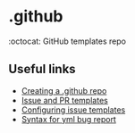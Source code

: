 # .github

:octocat: GitHub templates repo

## Useful links

- [Creating a .github repo](https://docs.github.com/en/communities/setting-up-your-project-for-healthy-contributions/creating-a-default-community-health-file)
- [Issue and PR templates](https://docs.github.com/en/communities/using-templates-to-encourage-useful-issues-and-pull-requests/about-issue-and-pull-request-templates)
- [Configuring issue templates](https://docs.github.com/en/communities/using-templates-to-encourage-useful-issues-and-pull-requests/configuring-issue-templates-for-your-repository)
- [Syntax for yml bug report](https://docs.github.com/en/communities/using-templates-to-encourage-useful-issues-and-pull-requests/syntax-for-githubs-form-schema)
